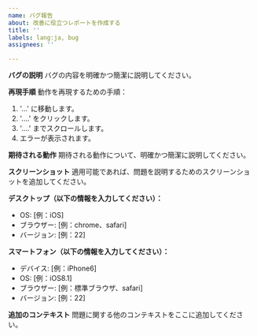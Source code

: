 ```yaml
---
name: バグ報告
about: 改善に役立つレポートを作成する
title: ''
labels: lang:ja, bug
assignees: ''

---
```


**バグの説明**
バグの内容を明確かつ簡潔に説明してください。

**再現手順**
動作を再現するための手順：
1. '...' に移動します。
2. '....' をクリックします。
3. '....' までスクロールします。
4. エラーが表示されます。

**期待される動作**
期待される動作について、明確かつ簡潔に説明してください。

**スクリーンショット**
適用可能であれば、問題を説明するためのスクリーンショットを追加してください。

**デスクトップ（以下の情報を入力してください）：**
 - OS: [例：iOS]
 - ブラウザー: [例：chrome、safari]
 - バージョン: [例：22]

**スマートフォン（以下の情報を入力してください）：**
 - デバイス: [例：iPhone6]
 - OS: [例：iOS8.1]
 - ブラウザー: [例：標準ブラウザ、safari]
 - バージョン: [例：22]

**追加のコンテキスト**
問題に関する他のコンテキストをここに追加してください。
